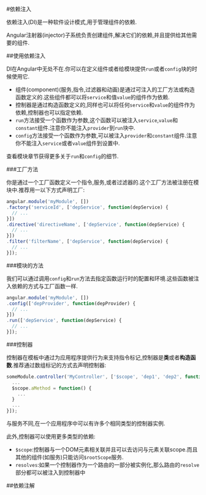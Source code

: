 #依赖注入

依赖注入(DI)是一种软件设计模式,用于管理组件的依赖.

Angular注射器(injector)子系统负责创建组件,解决它们的依赖,并且提供给其他需要的组件.

##使用依赖注入

DI在Angular中无处不在.你可以在定义组件或者给模块提供`run`或者`config`块的时候使用它.
*  组件(component)(服务,指令,过滤器和动画)是通过可注入的工厂方法或构造函数定义的.这些组件都可以将`service`和值`value`的组件作为依赖.
* 控制器是通过构造函数定义的,同样也可以将任何`service`和`value`的组件作为依赖,控制器也可以指定依赖.
*  `run`方法接受一个函数作为参数,这个函数可以被注入`service`,`value`和`constant`组件.注意你不能注入`provider`到`run`块中.
*  `config`方法接受一个函数作为参数,可以被注入`provider`和`constant`组件.注意你不能注入`service`或者`value`组件到设置中.

查看模块章节获得更多关于`run`和`config`的细节.

###工厂方法

你是通过一个工厂函数定义一个指令,服务,或者过滤器的.这个工厂方法被注册在模块中.推荐用一以下方式声明工厂:
```js
angular.module('myModule', [])
.factory('serviceId', ['depService', function(depService) {
  // ...
}])
.directive('directiveName', ['depService', function(depService) {
  // ...
}])
.filter('filterName', ['depService', function(depService) {
  // ...
}]);
```
###模块的方法

我们可以通过调用`config`和`run`方法去指定函数运行时的配置和环境.这些函数被注入依赖的方式与工厂函数一样.
```js
angular.module('myModule', [])
.config(['depProvider', function(depProvider) {
  // ...
}])
.run(['depService', function(depService) {
  // ...
}]);
```
###控制器

控制器在模板中通过为应用程序提供行为来支持指令标记,控制器是**类**或者**构造函数**.推荐通过数组标记的方式去声明控制器:
```js
someModule.controller('MyController', ['$scope', 'dep1', 'dep2', function($scope, dep1, dep2) {
  ...
  $scope.aMethod = function() {
    ...
  }
  ...
}]);
```
与服务不同,在一个应用程序中可以有许多个相同类型的控制器实例.

此外,控制器可以使用更多类型的依赖:
*  `$scope`:控制器与一个DOM元素相关联并且可以去访问与元素关联scope.而且其他的组件(如服务)只能访问`$rootScope`服务.
*  `resolves`:如果一个控制器作为一个路由的一部分被实例化,那么路由的`resolve`部分都可以被注入到控制器中

##依赖注解




